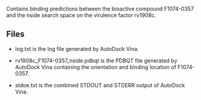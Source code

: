 Contains binding predictions between the bioactive compound F1074-0357 and the nside search space on the virulence factor rv1908c.

## Files

- log.txt is the log file generated by AutoDock Vina.

- rv1908c_F1074-0357_nside.pdbqt is the PDBQT file generated by AutoDock Vina containing the orientation and binding location of F1074-0357.

- stdoe.txt is the combined STDOUT and STDERR output of AutoDock Vina.

